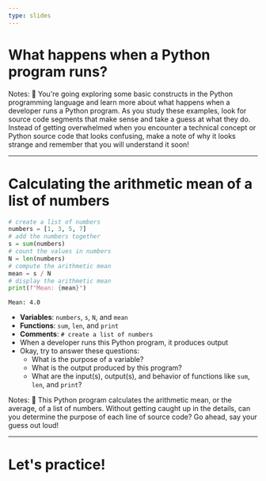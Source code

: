 ```yaml
---
type: slides
---
```


# What happens when a Python program runs?

Notes: 👏 You're going exploring some basic constructs in the Python programming
language and learn more about what happens when a developer runs a Python
program. As you study these examples, look for source code segments that make
sense and take a guess at what they do. Instead of getting overwhelmed when you
encounter a technical concept or Python source code that looks confusing, make a
note of why it looks strange and remember that you will understand it soon!

---

# Calculating the arithmetic mean of a list of numbers

```python
# create a list of numbers
numbers = [1, 3, 5, 7]
# add the numbers together
s = sum(numbers)
# count the values in numbers
N = len(numbers)
# compute the arithmetic mean
mean = s / N
# display the arithmetic mean
print(f"Mean: {mean}")
```

```out
Mean: 4.0
```

- **Variables**: `numbers`, `s`, `N`, and `mean`
- **Functions**: `sum`, `len`, and `print`
- **Comments**: `# create a list of numbers`
- When a developer runs this Python program, it produces output
- Okay, try to answer these questions:
  - What is the purpose of a variable?
  - What is the output produced by this program?
  - What are the input(s), output(s), and behavior of functions like `sum`,
  `len`, and `print`?

Notes: 🤩 This Python program calculates the arithmetic mean, or the average, of
a list of numbers. Without getting caught up in the details, can you determine
the purpose of each line of source code? Go ahead, say your guess out loud!

---

# Let's practice!
